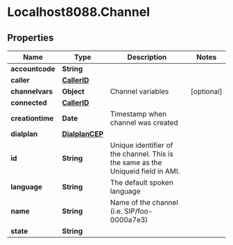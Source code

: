 # Localhost8088.Channel

## Properties
Name | Type | Description | Notes
------------ | ------------- | ------------- | -------------
**accountcode** | **String** |  | 
**caller** | [**CallerID**](CallerID.md) |  | 
**channelvars** | **Object** | Channel variables | [optional] 
**connected** | [**CallerID**](CallerID.md) |  | 
**creationtime** | **Date** | Timestamp when channel was created | 
**dialplan** | [**DialplanCEP**](DialplanCEP.md) |  | 
**id** | **String** | Unique identifier of the channel.  This is the same as the Uniqueid field in AMI. | 
**language** | **String** | The default spoken language | 
**name** | **String** | Name of the channel (i.e. SIP/foo-0000a7e3) | 
**state** | **String** |  | 
